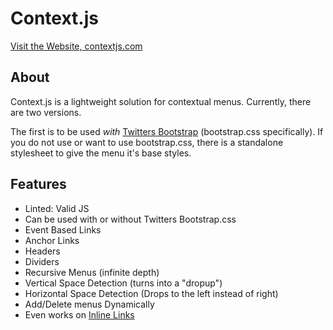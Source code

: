 # Context.js

<a href="http://contextjs.com/" target="_blank">Visit the Website, contextjs.com</a>


## About

Context.js is a lightweight solution for contextual menus. Currently, there are two versions.

The first is to be used <i>with</i> <a href="twitter.github.com/bootstrap/" target="_blank">Twitters Bootstrap</a> (bootstrap.css specifically). If you do not use or want to use bootstrap.css, there is a standalone stylesheet to give the menu it's base styles.


## Features

<ul>
	<li>Linted: Valid JS</li>
	<li>Can be used with or without Twitters Bootstrap.css</li>
	<li>Event Based Links</li>
	<li>Anchor Links</li>
	<li>Headers</li>
	<li>Dividers</li>
	<li>Recursive Menus (infinite depth)</li>
	<li>Vertical Space Detection (turns into a "dropup")</li>
	<li>Horizontal Space Detection (Drops to the left instead of right)</li>
	<li>Add/Delete menus Dynamically</li>
	<li>Even works on <a href="http://google.com" class="inline-menu">Inline Links</a></li>
</ul>